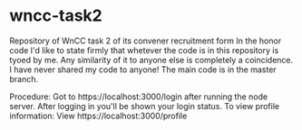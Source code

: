 # wncc-task2
Repository of WnCC task 2 of its convener recruitment form
In the honor code I'd like to state firmly that whetever the code is in this repository is tyoed by me. Any similarity of it to anyone else is completely a coincidence. I have never shared my code to anyone!
The main code is in the master branch.

Procedure: Got to https://localhost:3000/login after running the node server.
After logging in you'll be shown your login status.
To view profile information: 
View https://localhost:3000/profile 
